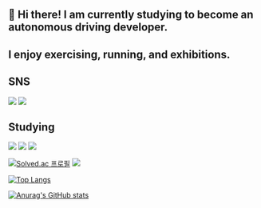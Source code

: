 ## 👋 Hi there! I am currently studying to become an autonomous driving developer.

## I enjoy exercising, running, and exhibitions.

<!--
**kim-sungah/kim-sungah** is a ✨ _special_ ✨ repository because its `README.md` (this file) appears on your GitHub profile.

Here are some ideas to get you started:

- 🔭 I’m currently working on ...
- 🌱 I’m currently learning ...
- 👯 I’m looking to collaborate on ...
- 🤔 I’m looking for help with ...
- 💬 Ask me about ...
- 📫 How to reach me: ...
- 😄 Pronouns: ...
- ⚡ Fun fact: ...
-->

## SNS
<img src="https://img.shields.io/badge/ksa001@ha.ac.kr-EA4335?style=flat-square&logo=ksa001@hs.ac.kr&logoColor=white"/></a>
<a href="https://www.instagram.com/"><img src="https://img.shields.io/badge/Instagram-FF0069?style=flat-square&logo=ksa_exhibition&logoColor=white"/></a>

## Studying
<img src="https://img.shields.io/badge/C-A8B9CC?style=flat-square&logo=C&logoColor=white"/></a>
<img src="https://img.shields.io/badge/Python-3776AB?style=flat-square&logo=Python&logoColor=white"/></a>
<img src="https://img.shields.io/badge/scikit-learn-F7931E?style=flat-square&logo=scikit-learn&logoColor=white"/></a>

[![Solved.ac
프로필](http://mazassumnida.wtf/api/v2/generate_badge?boj=ksa001)](https://solved.ac/ksa001)
<img src="http://mazandi.herokuapp.com/api?handle={ksa001}&theme=warm"/>

[![Top Langs](https://github-readme-stats.vercel.app/api/top-langs/?username=kim-sungah)](https://github.com/kim-sungah/github-readme-stats)

[![Anurag's GitHub stats](https://github-readme-stats.vercel.app/api?username=kim-sungah)](https://github.com/kim-sungah/github-readme-stats)
